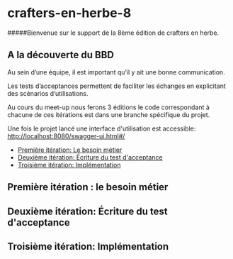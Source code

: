 # crafters-en-herbe-8
#####Bienvenue sur le support de la 8ème édition de crafters en herbe.

## A la découverte du BBD

Au sein d’une équipe, il est important qu’il y ait une bonne communication.

Les tests d’acceptances permettent de faciliter les échanges en explicitant des scénarios d’utilisations.

Au cours du meet-up nous ferons 3 éditions le code correspondant à chacune de ces itérations est dans une branche spécifique du projet.

Une fois le projet lancé une interface d'utilisation est accessible: [http://localhost:8080/swagger-ui.html#/](http://localhost:8080/swagger-ui.html#/)

- [Première itération: Le besoin métier](#Première-itération:-Le-besoin-métier)
- [Deuxième itération: Écriture du test d'acceptance](#Deuxième-itération:-Écriture-du-test-d'acceptance)
- [Troisième itération: Implémentation](#Troisième-itération:-Implémentation)

## Première itération : le besoin métier
## Deuxième itération: Écriture du test d'acceptance
## Troisième itération: Implémentation